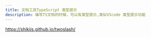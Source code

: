 ```yaml
---
title: 文档工具TypeScript 类型提示
description: 编写TS文档的时候，可以有类型提示,类似VScode 类型提示功能
---
```


https://shikijs.github.io/twoslash/

